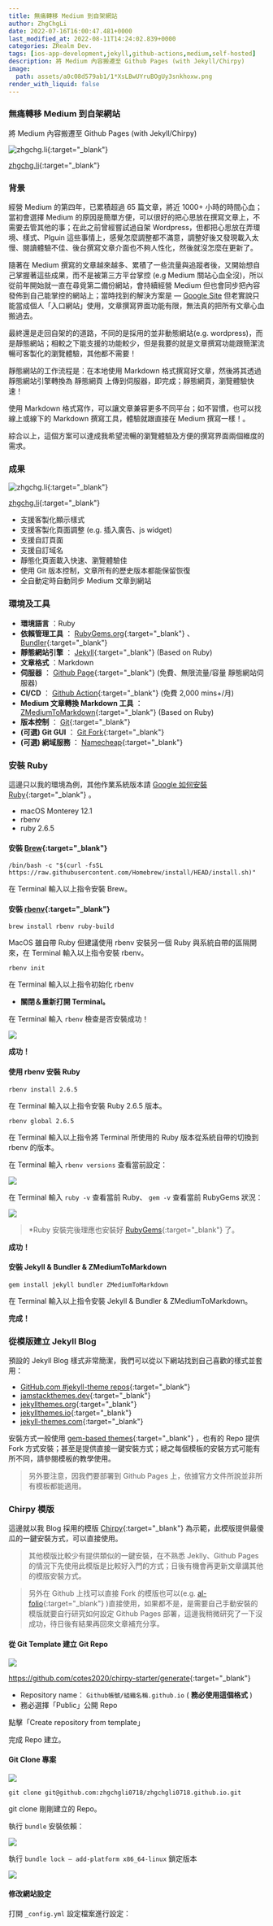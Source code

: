 ```yaml
---
title: 無痛轉移 Medium 到自架網站
author: ZhgChgLi
date: 2022-07-16T16:00:47.481+0000
last_modified_at: 2022-08-11T14:24:02.839+0000
categories: ZRealm Dev.
tags: [ios-app-development,jekyll,github-actions,medium,self-hosted]
description: 將 Medium 內容搬遷至 Github Pages (with Jekyll/Chirpy)
image:
  path: assets/a0c08d579ab1/1*XsLBwUYruBOgUy3snkhoxw.png
render_with_liquid: false
---
```


### 無痛轉移 Medium 到自架網站

將 Medium 內容搬遷至 Github Pages \(with Jekyll/Chirpy\)


![[zhgchg\.li](http://zhgchg.li){:target="_blank"}](/assets/a0c08d579ab1/1*XsLBwUYruBOgUy3snkhoxw.png)

[zhgchg\.li](http://zhgchg.li){:target="_blank"}
### 背景

經營 Medium 的第四年，已累積超過 65 篇文章，將近 1000\+ 小時的時間心血；當初會選擇 Medium 的原因是簡單方便，可以很好的把心思放在撰寫文章上，不需要去管其他的事；在此之前曾經嘗試過自架 Wordpress，但都把心思放在弄環境、樣式、Plguin 這些事情上，感覺怎麼調整都不滿意，調整好後又發現載入太慢、閱讀體驗不佳、後台撰寫文章介面也不夠人性化，然後就沒怎麼在更新了。

隨著在 Medium 撰寫的文章越來越多、累積了一些流量與追蹤者後，又開始想自己掌握著這些成果，而不是被第三方平台掌控 \(e\.g Medium 關站心血全沒\)，所以從前年開始就一直在尋覓第二備份網站，會持續經營 Medium 但也會同步把內容發佈到自己能掌控的網站上；當時找到的解決方案是 — [Google Site](../724a7fb9a364/) 但老實說只能當成個人「入口網站」使用，文章撰寫界面功能有限，無法真的把所有文章心血搬過去。

最終還是走回自架的的道路，不同的是採用的並非動態網站\(e\.g\. wordpress\)，而是靜態網站；相較之下能支援的功能較少，但是我要的就是文章撰寫功能跟簡潔流暢可客製化的瀏覽體驗，其他都不需要！

靜態網站的工作流程是：在本地使用 Markdown 格式撰寫好文章，然後將其透過靜態網站引擎轉換為 靜態網頁 上傳到伺服器，即完成；靜態網頁，瀏覽體驗快速！

使用 Markdown 格式寫作，可以讓文章兼容更多不同平台；如不習慣，也可以找線上或線下的 Markdown 撰寫工具，體驗就跟直接在 Medium 撰寫一樣！。

綜合以上，這個方案可以達成我希望流暢的瀏覽體驗及方便的撰寫界面兩個維度的需求。
### 成果


![[zhgchg\.li](http://zhgchg.li){:target="_blank"}](/assets/a0c08d579ab1/1*8yvr8SHvKxScqbu_3Lv7HA.gif)

[zhgchg\.li](http://zhgchg.li){:target="_blank"}
- 支援客製化顯示樣式
- 支援客製化頁面調整 \(e\.g\. 插入廣告、js widget\)
- 支援自訂頁面
- 支援自訂域名
- 靜態化頁面載入快速、瀏覽體驗佳
- 使用 Git 版本控制，文章所有的歷史版本都能保留恢復
- 全自動定時自動同步 Medium 文章到網站

### 環境及工具
- **環境語言** ：Ruby
- **依賴管理工具** ： [RubyGems\.org](https://rubygems.org/){:target="_blank"} 、 [Bundler](https://rubygems.org/gems/bundler){:target="_blank"}
- **靜態網站引擎** ： [Jekyll](https://jekyllrb.com/){:target="_blank"} \(Based on Ruby\)
- **文章格式** ：Markdown
- **伺服器** ： [Github Page](https://docs.github.com/en/pages){:target="_blank"} \(免費、無限流量/容量 靜態網站伺服器\)
- **CI/CD** ： [Github Action](https://github.com/features/actions){:target="_blank"} \(免費 2,000 mins\+/月\)
- **Medium 文章轉換 Markdown 工具** ： [ZMediumToMarkdown](https://github.com/ZhgChgLi/ZMediumToMarkdown){:target="_blank"} \(Based on Ruby\)
- **版本控制** ： [Git](https://git-scm.com/){:target="_blank"}
- **\(可選\) Git GUI** ： [Git Fork](https://git-fork.com/){:target="_blank"}
- **\(可選\) 網域服務** ： [Namecheap](https://namecheap.pxf.io/P0jdZQ){:target="_blank"}

### 安裝 Ruby

這邊只以我的環境為例，其他作業系統版本請 [Google 如何安裝 Ruby](https://jekyllrb.com/docs/installation/){:target="_blank"} 。
- macOS Monterey 12\.1
- rbenv
- ruby 2\.6\.5

#### 安裝 [Brew](https://brew.sh/index_zh-tw){:target="_blank"}
```
/bin/bash -c "$(curl -fsSL https://raw.githubusercontent.com/Homebrew/install/HEAD/install.sh)"
```

在 Terminal 輸入以上指令安裝 Brew。
#### 安裝 [rbenv](https://github.com/rbenv/rbenv){:target="_blank"}
```
brew install rbenv ruby-build
```

MacOS 雖自帶 Ruby 但建議使用 rbenv 安裝另一個 Ruby 與系統自帶的區隔開來，在 Terminal 輸入以上指令安裝 rbenv。
```
rbenv init
```

在 Terminal 輸入以上指令初始化 rbenv
- **關閉＆重新打開 Terminal。**


在 Terminal 輸入 `rbenv` 檢查是否安裝成功！


![](/assets/a0c08d579ab1/1*uVcwZLxSUZymjxILlXyNcw.png)


**成功！**
#### 使用 rbenv 安裝 Ruby
```
rbenv install 2.6.5
```

在 Terminal 輸入以上指令安裝 Ruby 2\.6\.5 版本。
```
rbenv global 2.6.5
```

在 Terminal 輸入以上指令將 Terminal 所使用的 Ruby 版本從系統自帶的切換到 rbenv 的版本。

在 Terminal 輸入 `rbenv versions` 查看當前設定：


![](/assets/a0c08d579ab1/1*AJXLDusJQ7XJQjWHQOqWGA.png)


在 Terminal 輸入 `ruby -v` 查看當前 Ruby、 `gem -v` 查看當前 RubyGems 狀況：


![](/assets/a0c08d579ab1/1*ANyW3uysaKSiySTDGi28gw.png)



> \*Ruby 安裝完後理應也安裝好 [RubyGems](https://github.com/rubygems/rubygems){:target="_blank"} 了。 





**成功！**
#### 安裝 Jekyll & Bundler & ZMediumToMarkdown
```
gem install jekyll bundler ZMediumToMarkdown
```

在 Terminal 輸入以上指令安裝 Jekyll & Bundler & ZMediumToMarkdown。

**完成！**
### 從模版建立 Jekyll Blog

預設的 Jekyll Blog 樣式非常簡潔，我們可以從以下網站找到自己喜歡的樣式並套用：
- [GitHub\.com \#jekyll\-theme repos](https://github.com/topics/jekyll-theme){:target="_blank"}
- [jamstackthemes\.dev](https://jamstackthemes.dev/ssg/jekyll/){:target="_blank"}
- [jekyllthemes\.org](http://jekyllthemes.org/){:target="_blank"}
- [jekyllthemes\.io](https://jekyllthemes.io/){:target="_blank"}
- [jekyll\-themes\.com](https://jekyll-themes.com/){:target="_blank"}


安裝方式一般使用 [gem\-based themes](https://jekyllrb.com/docs/themes/#installing-a-theme){:target="_blank"} ，也有的 Repo 提供 Fork 方式安裝；甚至是提供直接一鍵安裝方式；總之每個模板的安裝方式可能有所不同，請參閱模板的教學使用。


> 另外要注意，因我們要部署到 Github Pages 上，依據官方文件所說並非所有模板都能適用。 




### Chirpy 模版

這邊就以我 Blog 採用的模版 [Chirpy](https://github.com/cotes2020/jekyll-theme-chirpy/){:target="_blank"} 為示範，此模版提供最傻瓜的一鍵安裝方式，可以直接使用。


> 其他模版比較少有提供類似的一鍵安裝，在不熟悉 Jeklly、Github Pages 的情況下先使用此模版是比較好入門的方式；日後有機會再更新文章講其他的模版安裝方式。 





> 另外在 Github 上找可以直接 Fork 的模版也可以\(e\.g\. [al\-folio](https://github.com/alshedivat/al-folio){:target="_blank"} \)直接使用，如果都不是，是需要自己手動安裝的模版就要自行研究如何設定 Github Pages 部署，這邊我稍微研究了一下沒成功，待日後有結果再回來文章補充分享。 




#### 從 Git Template 建立 Git Repo


![](/assets/a0c08d579ab1/1*XRaln4SJiK-la32HhSYPug.png)


[https://github\.com/cotes2020/chirpy\-starter/generate](https://github.com/cotes2020/chirpy-starter/generate){:target="_blank"}
- Repository name： `Github帳號/組織名稱.github.io` \( **務必使用這個格式** \)
- 務必選擇「Public」公開 Repo


點擊「Create repository from template」

完成 Repo 建立。
#### Git Clone 專案


![](/assets/a0c08d579ab1/1*cQUPBm6tzyceXV-iwY5rzw.png)

```
git clone git@github.com:zhgchgli0718/zhgchgli0718.github.io.git
```

git clone 剛剛建立的 Repo。

執行 `bundle` 安裝依賴：


![](/assets/a0c08d579ab1/1*4ebE2NABGtRbKvc75e6aLA.png)


執行 `bundle lock — add-platform x86_64-linux` 鎖定版本


![](/assets/a0c08d579ab1/1*Xvp8WBvKYU59fBVlEne14w.png)

#### 修改網站設定

打開 `_config.yml` 設定檔案進行設定：
